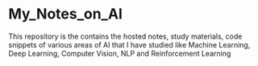 # My_Notes_on_AI
This repository is the contains the hosted notes, study materials, code snippets of various areas of AI that I have studied like Machine Learning, Deep Learning, Computer Vision, NLP and Reinforcement Learning
